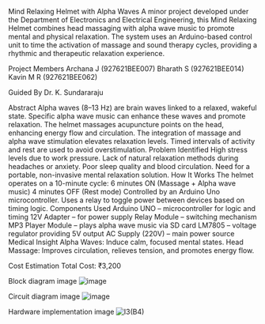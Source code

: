 Mind Relaxing Helmet with Alpha Waves A minor project developed under the Department of Electronics and Electrical Engineering, this Mind Relaxing Helmet combines head massaging with alpha wave music to promote mental and physical relaxation. The system uses an Arduino-based control unit to time the activation of massage and sound therapy cycles, providing a rhythmic and therapeutic relaxation experience.


Project Members
Archana J (927621BEE007) Bharath S (927621BEE014) Kavin M R (927621BEE062)


Guided By Dr. K. Sundararaju


Abstract
Alpha waves (8–13 Hz) are brain waves linked to a relaxed, wakeful state. Specific alpha wave music can enhance these waves and promote relaxation. The helmet massages acupuncture points on the head, enhancing energy flow and circulation. The integration of massage and alpha wave stimulation elevates relaxation levels. Timed intervals of activity and rest are used to avoid overstimulation.
Problem Identified High stress levels due to work pressure. Lack of natural relaxation methods during headaches or anxiety. Poor sleep quality and blood circulation. Need for a portable, non-invasive mental relaxation solution.
How It Works The helmet operates on a 10-minute cycle: 6 minutes ON (Massage + Alpha wave music) 4 minutes OFF (Rest mode) Controlled by an Arduino Uno microcontroller. Uses a relay to toggle power between devices based on timing logic.
Components Used Arduino UNO – microcontroller for logic and timing 12V Adapter – for power supply Relay Module – switching mechanism MP3 Player Module – plays alpha wave music via SD card LM7805 – voltage regulator providing 5V output AC Supply (220V) – main power source
Medical Insight Alpha Waves: Induce calm, focused mental states. Head Massage: Improves circulation, relieves tension, and promotes energy flow.


Cost Estimation Total Cost: ₹3,200


Block diagram image
![image](https://github.com/user-attachments/assets/829b0e6a-717f-4edf-b986-ee4d8ead057f)


Circuit diagram image
![image](https://github.com/user-attachments/assets/67456938-3e3d-4464-8903-b8e8986301e9)


Hardware implementation image
![I3(B4)](https://github.com/user-attachments/assets/c6eaaa2c-71c2-4a94-9df7-d34dff8bf0cd)

